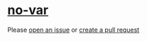 [no-var](https://eslint.org/docs/rules/no-var)
==============================================
Please [open an issue](https://github.com/professional-js/eslint-config/issues/new)
or [create a pull request](https://github.com/professional-js/eslint-config/edit/main/src/rules-configurations/eslint/no-var.md)
